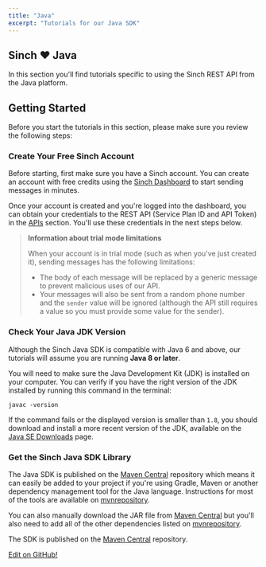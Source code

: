 ```yaml
---
title: "Java"
excerpt: "Tutorials for our Java SDK"
---
```

## Sinch ❤ Java

In this section you'll find tutorials specific to using the Sinch REST API from the Java platform.

## Getting Started

Before you start the tutorials in this section, please make sure you review the following steps:

### Create Your Free Sinch Account

Before starting, first make sure you have a Sinch account. You can create an account with free credits using the [Sinch Dashboard](https://dashboard.sinch.com/signup) to start sending messages in minutes.

Once your account is created and you're logged into the dashboard, you can obtain your credentials to the REST API (Service Plan ID and API Token) in the [APIs](https://dashboard.sinch.com/sms/api/rest) section. You'll use these credentials in the next steps below.

> **Information about trial mode limitations**
>
> When your account is in trial mode (such as when you've just created it), sending messages has the following limitations:
>
>  - The body of each message will be replaced by a generic message to prevent malicious uses of our API.
>  - Your messages will also be sent from a random phone number and the `sender` value will be ignored (although the API still requires a value so you must provide some value for the sender).

### Check Your Java JDK Version

Although the Sinch Java SDK is compatible with Java 6 and above, our tutorials will assume you are running **Java 8 or later**.

You will need to make sure the Java Development Kit (JDK) is installed on your computer. You can verify if you have the right version of the JDK installed by running this command in the terminal:

```shell
javac -version
```

If the command fails or the displayed version is smaller than `1.8`, you should download and install a more recent version of the JDK, available on the [Java SE Downloads](https://www.oracle.com/technetwork/java/javase/downloads/index.html) page.

### Get the Sinch Java SDK Library

The Java SDK is published on the [Maven Central](https://repo1.maven.org/maven2/com/clxcommunications/sdk-xms) repository which means it can easily be added to your project if you're using Gradle, Maven or another dependency management tool for the Java language. Instructions for most of the tools are
available on [mvnrepository](https://mvnrepository.com/artifact/com.clxcommunications/sdk-xms).

You can also manually download the JAR file from [Maven Central](https://repo1.maven.org/maven2/com/clxcommunications/sdk-xms) but you'll also need to add all of the other dependencies listed on [mvnrepository](https://mvnrepository.com/artifact/com.clxcommunications/sdk-xms).


The SDK is published on the [Maven Central](https://mvnrepository.com/artifact/com.clxcommunications/sdk-xms/1.0.2) repository.

<a class="gitbutton pill" target="_blank" href="https://github.com/sinch/docs/blob/master/docs/tutorials/java.md"><span class="fab fa-github"></span>Edit on GitHub!</a>